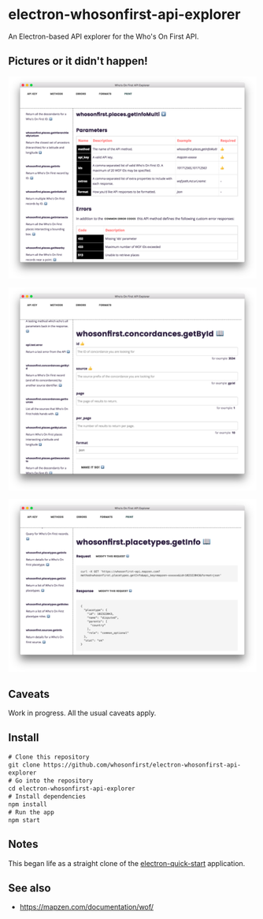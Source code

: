 # electron-whosonfirst-api-explorer

An Electron-based API explorer for the Who's On First API.

## Pictures or it didn't happen!

![](docs/api-explorer-docs.png)

![](docs/api-explorer-query.png)

![](docs/api-explorer-results.png)

## Caveats

Work in progress. All the usual caveats apply.

## Install

```
# Clone this repository
git clone https://github.com/whosonfirst/electron-whosonfirst-api-explorer
# Go into the repository
cd electron-whosonfirst-api-explorer
# Install dependencies
npm install
# Run the app
npm start
```

## Notes

This began life as a straight clone of the [electron-quick-start](https://github.com/electron/electron-quick-start) application.

## See also

* https://mapzen.com/documentation/wof/
